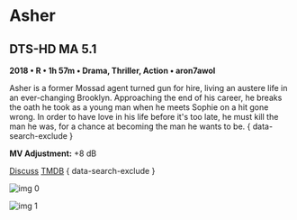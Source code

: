 # Asher

## DTS-HD MA 5.1

**2018 • R • 1h 57m • Drama, Thriller, Action • aron7awol**

Asher is a former Mossad agent turned gun for hire, living an austere life in an ever-changing Brooklyn. Approaching the end of his career, he breaks the oath he took as a young man when he meets Sophie on a hit gone wrong. In order to have love in his life before it's too late, he must kill the man he was, for a chance at becoming the man he wants to be.
{ data-search-exclude }

**MV Adjustment:** +8 dB

[Discuss](https://www.avsforum.com/threads/bass-eq-for-filtered-movies.2995212/post-57409024)  [TMDB](529982)
{ data-search-exclude }

![img 0](https://i.imgur.com/LmsR1vb.jpg)

![img 1](https://i.imgur.com/oPRkSzo.jpg)

